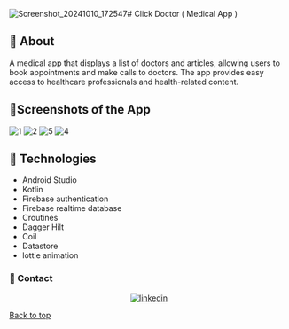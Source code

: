 ![Screenshot_20241010_172547](https://github.com/user-attachments/assets/f60313b2-43cb-4f21-b012-207fbabec0f0)# Click Doctor ( Medical App )

## :dart: About ##

A medical app that displays a list of doctors and articles, allowing users to book appointments and make calls to doctors. The app provides easy access to healthcare professionals and health-related content.

## 📱Screenshots of the App 
![1](https://github.com/user-attachments/assets/4c424572-a752-4e5f-adb5-1ab1199e833c)
![2](https://github.com/user-attachments/assets/4c424572-a752-4e5f-adb5-1ab1199e833c)
![5](https://github.com/user-attachments/assets/4c424572-a752-4e5f-adb5-1ab1199e833c)
![4](https://github.com/user-attachments/assets/4c424572-a752-4e5f-adb5-1ab1199e833c)

## :rocket: Technologies ##

* Android Studio
* Kotlin
* Firebase authentication
* Firebase realtime database
* Croutines
* Dagger Hilt
* Coil
* Datastore
* lottie animation

### :email: Contact ##

<p align="center">
<a href=https://www.linkedin.com/in/vbdoyasser/" target="_blank">
    <img src="https://img.shields.io/badge/Connect-Abdelrahman Yasser-blue.svg?style=flat&logo=linkedin" alt="linkedin"/>
</p>

<a href="#top">Back to top</a>
